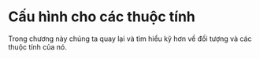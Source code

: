 # Cấu hình cho các thuộc tính

Trong chương này chúng ta quay lại và tìm hiểu kỹ hơn về đối tượng và các thuộc tính của nó.
